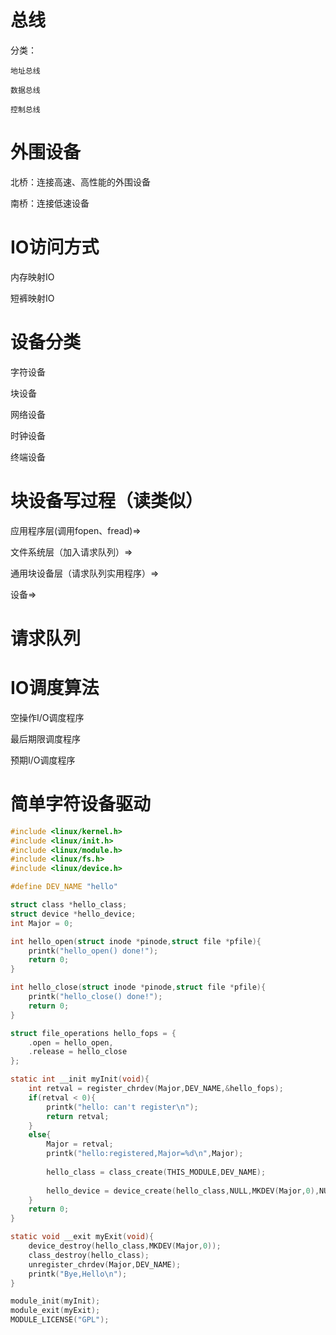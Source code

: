 # 总线
分类：

    地址总线
    
    数据总线
    
    控制总线

# 外围设备
北桥：连接高速、高性能的外围设备

南桥：连接低速设备

# IO访问方式
内存映射IO

短裤映射IO

# 设备分类
字符设备

块设备

网络设备

时钟设备

终端设备

# 块设备写过程（读类似）

应用程序层(调用fopen、fread)=>

文件系统层（加入请求队列）=>

通用块设备层（请求队列实用程序）=>

设备=>

# 请求队列

# IO调度算法
空操作I/O调度程序

最后期限调度程序

预期I/O调度程序

# 简单字符设备驱动

```c
#include <linux/kernel.h>
#include <linux/init.h>
#include <linux/module.h>
#include <linux/fs.h>
#include <linux/device.h>

#define DEV_NAME "hello"

struct class *hello_class;
struct device *hello_device;
int Major = 0;

int hello_open(struct inode *pinode,struct file *pfile){
	printk("hello_open() done!");
	return 0;
}

int hello_close(struct inode *pinode,struct file *pfile){
	printk("hello_close() done!");
	return 0;
}

struct file_operations hello_fops = {
	.open = hello_open,
	.release = hello_close
};

static int __init myInit(void){
	int retval = register_chrdev(Major,DEV_NAME,&hello_fops);
	if(retval < 0){
		printk("hello: can't register\n");
		return retval;
	}
	else{
		Major = retval;
		printk("hello:registered,Major=%d\n",Major);
		
		hello_class = class_create(THIS_MODULE,DEV_NAME);
		
		hello_device = device_create(hello_class,NULL,MKDEV(Major,0),NULL,DEV_NAME);
	}
	return 0;
}

static void __exit myExit(void){
	device_destroy(hello_class,MKDEV(Major,0));
	class_destroy(hello_class);
	unregister_chrdev(Major,DEV_NAME);
	printk("Bye,Hello\n");
}

module_init(myInit);
module_exit(myExit);
MODULE_LICENSE("GPL");
```